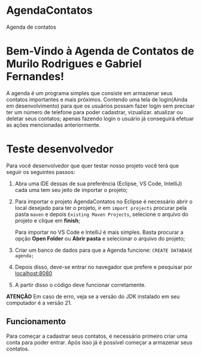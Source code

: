 # AgendaContatos
Agenda de contatos

# Bem-Vindo à Agenda de Contatos de Murilo Rodrigues e Gabriel Fernandes!

A agenda é um programa simples que consiste em armazenar seus contatos importantes e mais próximos. Contendo uma tela de login(Ainda em desenvolvimento) para que os usuários possam fazer login sem precisar ter um número de telefone para poder cadastrar, vizualizar. atualizar ou deletar seus contatos; apenas fazendo login o usuário já conseguirá efetuar as ações mencionadas anteriormente.


# Teste desenvolvedor
Para você desenvolvedor que quer testar nosso projeto você terá que seguir os seguintes passos:

 1. Abra uma IDE dessas de sua preferência (Eclipse, VS Code, IntelliJ) cada uma tem seu jeito de importar o projeto;
 2. Para importar o projeto AgendaContatos no Eclipse é necessário abrir o local desejado para ter o projeto, ir em `import projects` procurar pela pasta `maven` e depois `Existing Maven Projects`, selecione o arquivo do projeto e clique em **finish**;
 
	 Para importar no VS Code e IntelliJ é mais simples. Basta procurar a opção **Open Folder** ou **Abrir pasta** e selecionar o arquivo do projeto;

3. Criar um banco de dados para que a Agenda funcione:
`CREATE DATABASE agenda;`
4. Depois disso, deve-se entrar no navegador que prefere e pesquisar por [localhost:8080](localhost:8080)
5. A partir disso o código deve funcionar corretamente.

**ATENÇÃO**
Em caso de erro, veja se a versão do JDK instalado em seu computador é a versão 21.	

## Funcionamento
Para começar a cadastrar seus contatos, é necessário primeiro criar uma conta para poder entrar. Após isso já é possível começar a armazenar seus contatos.
